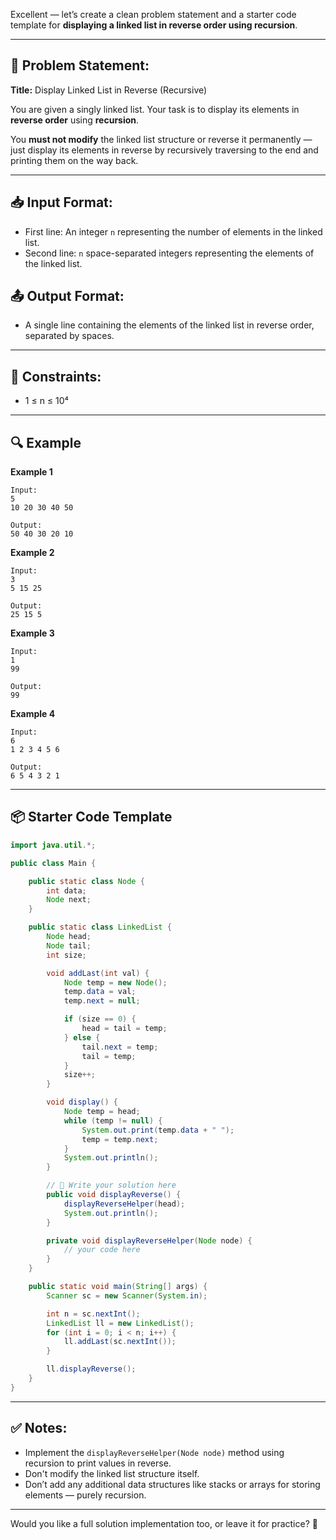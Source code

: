 Excellent — let’s create a clean problem statement and a starter code template for **displaying a linked list in reverse order using recursion**.

---

## 📖 Problem Statement:

**Title:** Display Linked List in Reverse (Recursive)

You are given a singly linked list. Your task is to display its elements in **reverse order** using **recursion**.

You **must not modify** the linked list structure or reverse it permanently — just display its elements in reverse by recursively traversing to the end and printing them on the way back.

---

## 📥 Input Format:

* First line: An integer `n` representing the number of elements in the linked list.
* Second line: `n` space-separated integers representing the elements of the linked list.

## 📤 Output Format:

* A single line containing the elements of the linked list in reverse order, separated by spaces.

---

## 📑 Constraints:

* 1 ≤ n ≤ 10⁴

---

## 🔍 Example

**Example 1**

```
Input:
5
10 20 30 40 50

Output:
50 40 30 20 10
```

**Example 2**

```
Input:
3
5 15 25

Output:
25 15 5
```

**Example 3**

```
Input:
1
99

Output:
99
```

**Example 4**

```
Input:
6
1 2 3 4 5 6

Output:
6 5 4 3 2 1
```

---

## 📦 Starter Code Template

```java
import java.util.*;

public class Main {

    public static class Node {
        int data;
        Node next;
    }

    public static class LinkedList {
        Node head;
        Node tail;
        int size;

        void addLast(int val) {
            Node temp = new Node();
            temp.data = val;
            temp.next = null;

            if (size == 0) {
                head = tail = temp;
            } else {
                tail.next = temp;
                tail = temp;
            }
            size++;
        }

        void display() {
            Node temp = head;
            while (temp != null) {
                System.out.print(temp.data + " ");
                temp = temp.next;
            }
            System.out.println();
        }

        // 🔴 Write your solution here
        public void displayReverse() {
            displayReverseHelper(head);
            System.out.println();
        }

        private void displayReverseHelper(Node node) {
            // your code here
        }
    }

    public static void main(String[] args) {
        Scanner sc = new Scanner(System.in);

        int n = sc.nextInt();
        LinkedList ll = new LinkedList();
        for (int i = 0; i < n; i++) {
            ll.addLast(sc.nextInt());
        }

        ll.displayReverse();
    }
}
```

---

## ✅ Notes:

* Implement the `displayReverseHelper(Node node)` method using recursion to print values in reverse.
* Don't modify the linked list structure itself.
* Don’t add any additional data structures like stacks or arrays for storing elements — purely recursion.

---

Would you like a full solution implementation too, or leave it for practice? 🚀
